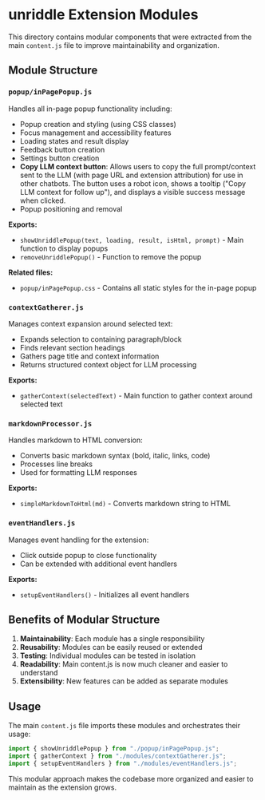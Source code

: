 # unriddle Extension Modules

This directory contains modular components that were extracted from the main `content.js` file to improve maintainability and organization.

## Module Structure

### `popup/inPagePopup.js`
Handles all in-page popup functionality including:
- Popup creation and styling (using CSS classes)
- Focus management and accessibility features
- Loading states and result display
- Feedback button creation
- Settings button creation
- **Copy LLM context button**: Allows users to copy the full prompt/context sent to the LLM (with page URL and extension attribution) for use in other chatbots. The button uses a robot icon, shows a tooltip ("Copy LLM context for follow up"), and displays a visible success message when clicked.
- Popup positioning and removal

**Exports:**
- `showUnriddlePopup(text, loading, result, isHtml, prompt)` - Main function to display popups
- `removeUnriddlePopup()` - Function to remove the popup

**Related files:**
- `popup/inPagePopup.css` - Contains all static styles for the in-page popup

### `contextGatherer.js`
Manages context expansion around selected text:
- Expands selection to containing paragraph/block
- Finds relevant section headings
- Gathers page title and context information
- Returns structured context object for LLM processing

**Exports:**
- `gatherContext(selectedText)` - Main function to gather context around selected text

### `markdownProcessor.js`
Handles markdown to HTML conversion:
- Converts basic markdown syntax (bold, italic, links, code)
- Processes line breaks
- Used for formatting LLM responses

**Exports:**
- `simpleMarkdownToHtml(md)` - Converts markdown string to HTML

### `eventHandlers.js`
Manages event handling for the extension:
- Click outside popup to close functionality
- Can be extended with additional event handlers

**Exports:**
- `setupEventHandlers()` - Initializes all event handlers

## Benefits of Modular Structure

1. **Maintainability**: Each module has a single responsibility
2. **Reusability**: Modules can be easily reused or extended
3. **Testing**: Individual modules can be tested in isolation
4. **Readability**: Main content.js is now much cleaner and easier to understand
5. **Extensibility**: New features can be added as separate modules

## Usage

The main `content.js` file imports these modules and orchestrates their usage:

```javascript
import { showUnriddlePopup } from "./popup/inPagePopup.js";
import { gatherContext } from "./modules/contextGatherer.js";
import { setupEventHandlers } from "./modules/eventHandlers.js";
```

This modular approach makes the codebase more organized and easier to maintain as the extension grows. 